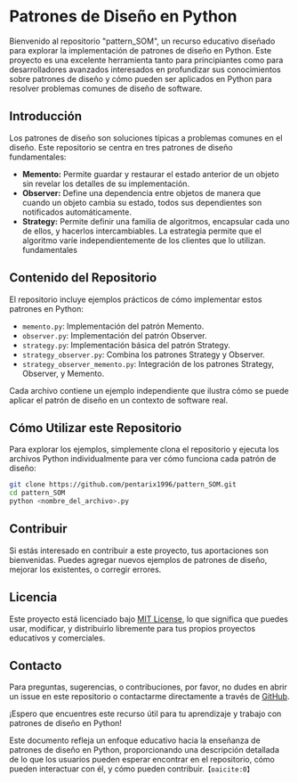 # Patrones de Diseño en Python

Bienvenido al repositorio "pattern_SOM", un recurso educativo diseñado para explorar la implementación de patrones de diseño en Python. Este proyecto es una excelente herramienta tanto para principiantes como para desarrolladores avanzados interesados en profundizar sus conocimientos sobre patrones de diseño y cómo pueden ser aplicados en Python para resolver problemas comunes de diseño de software.

## Introducción

Los patrones de diseño son soluciones típicas a problemas comunes en el diseño. Este repositorio se centra en tres patrones de diseño fundamentales:

- **Memento:** Permite guardar y restaurar el estado anterior de un objeto sin revelar los detalles de su implementación.
- **Observer:** Define una dependencia entre objetos de manera que cuando un objeto cambia su estado, todos sus dependientes son notificados automáticamente.
- **Strategy:** Permite definir una familia de algoritmos, encapsular cada uno de ellos, y hacerlos intercambiables. La estrategia permite que el algoritmo varíe independientemente de los clientes que lo utilizan.
fundamentales

## Contenido del Repositorio

El repositorio incluye ejemplos prácticos de cómo implementar estos patrones en Python:

- `memento.py`: Implementación del patrón Memento.
- `observer.py`: Implementación del patrón Observer.
- `strategy.py`: Implementación básica del patrón Strategy.
- `strategy_observer.py`: Combina los patrones Strategy y Observer.
- `strategy_observer_memento.py`: Integración de los patrones Strategy, Observer, y Memento.

Cada archivo contiene un ejemplo independiente que ilustra cómo se puede aplicar el patrón de diseño en un contexto de software real.

## Cómo Utilizar este Repositorio

Para explorar los ejemplos, simplemente clona el repositorio y ejecuta los archivos Python individualmente para ver cómo funciona cada patrón de diseño:

```bash
git clone https://github.com/pentarix1996/pattern_SOM.git
cd pattern_SOM
python <nombre_del_archivo>.py
```

## Contribuir

Si estás interesado en contribuir a este proyecto, tus aportaciones son bienvenidas. Puedes agregar nuevos ejemplos de patrones de diseño, mejorar los existentes, o corregir errores.

## Licencia

Este proyecto está licenciado bajo [MIT License](https://opensource.org/license/mit/), lo que significa que puedes usar, modificar, y distribuirlo libremente para tus propios proyectos educativos y comerciales.

## Contacto

Para preguntas, sugerencias, o contribuciones, por favor, no dudes en abrir un issue en este repositorio o contactarme directamente a través de [GitHub](https://github.com/pentarix1996/).

¡Espero que encuentres este recurso útil para tu aprendizaje y trabajo con patrones de diseño en Python!

Este documento refleja un enfoque educativo hacia la enseñanza de patrones de diseño en Python, proporcionando una descripción detallada de lo que los usuarios pueden esperar encontrar en el repositorio, cómo pueden interactuar con él, y cómo pueden contribuir. &#8203;``【oaicite:0】``&#8203;
